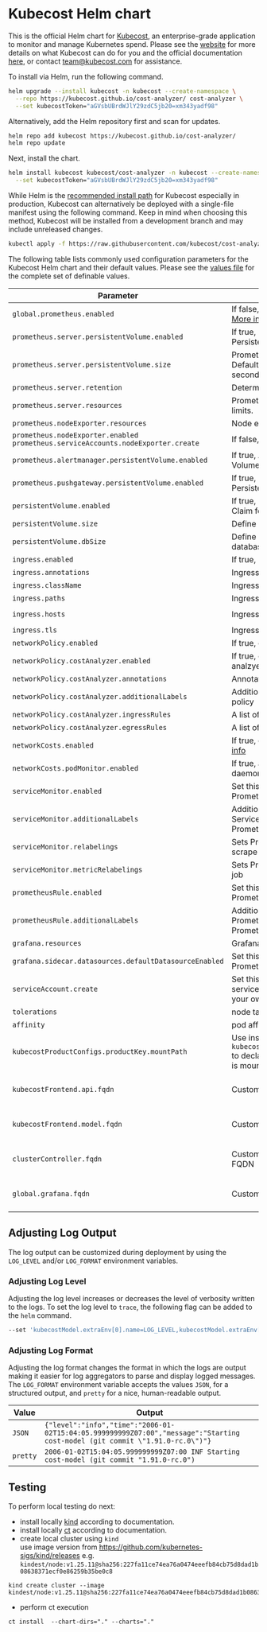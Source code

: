 # Kubecost Helm chart

This is the official Helm chart for [Kubecost](https://www.kubecost.com/), an enterprise-grade application to monitor and manage Kubernetes spend. Please see the [website](https://www.kubecost.com/) for more details on what Kubecost can do for you and the official documentation [here](https://docs.kubecost.com/), or contact [team@kubecost.com](mailto:team@kubecost.com) for assistance.

To install via Helm, run the following command.

```sh
helm upgrade --install kubecost -n kubecost --create-namespace \
  --repo https://kubecost.github.io/cost-analyzer/ cost-analyzer \
  --set kubecostToken="aGVsbUBrdWJlY29zdC5jb20=xm343yadf98"
```

Alternatively, add the Helm repository first and scan for updates.

```sh
helm repo add kubecost https://kubecost.github.io/cost-analyzer/
helm repo update
```

Next, install the chart.

```sh
helm install kubecost kubecost/cost-analyzer -n kubecost --create-namespace \
  --set kubecostToken="aGVsbUBrdWJlY29zdC5jb20=xm343yadf98"
```

While Helm is the [recommended install path](http://kubecost.com/install) for Kubecost especially in production, Kubecost can alternatively be deployed with a single-file manifest using the following command. Keep in mind when choosing this method, Kubecost will be installed from a development branch and may include unreleased changes.

```sh
kubectl apply -f https://raw.githubusercontent.com/kubecost/cost-analyzer-helm-chart/develop/kubecost.yaml
```

The following table lists commonly used configuration parameters for the Kubecost Helm chart and their default values. Please see the [values file](values.yaml) for the complete set of definable values.

| Parameter                                                                          | Description                                                                                                                                                  | Default                                               |
|------------------------------------------------------------------------------------|--------------------------------------------------------------------------------------------------------------------------------------------------------------|-------------------------------------------------------|
| `global.prometheus.enabled`                                                        | If false, use an existing Prometheus install. [More info](http://docs.kubecost.com/custom-prom).                                                             | `true`                                                |
| `prometheus.server.persistentVolume.enabled`                                       | If true, Prometheus server will create a Persistent Volume Claim.                                                                                            | `true`                                                |
| `prometheus.server.persistentVolume.size`                                          | Prometheus server data Persistent Volume size. Default set to retain ~6000 samples per second for 15 days.                                                   | `32Gi`                                                |
| `prometheus.server.retention`                                                      | Determines when to remove old data.                                                                                                                          | `15d`                                                 |
| `prometheus.server.resources`                                                      | Prometheus server resource requests and limits.                                                                                                              | `{}`                                                  |
| `prometheus.nodeExporter.resources`                                                | Node exporter resource requests and limits.                                                                                                                  | `{}`                                                  |
| `prometheus.nodeExporter.enabled` `prometheus.serviceAccounts.nodeExporter.create` | If false, do not crate NodeExporter daemonset.                                                                                                               | `true`                                                |
| `prometheus.alertmanager.persistentVolume.enabled`                                 | If true, Alertmanager will create a Persistent Volume Claim.                                                                                                 | `true`                                                |
| `prometheus.pushgateway.persistentVolume.enabled`                                  | If true, Prometheus Pushgateway will create a Persistent Volume Claim.                                                                                       | `true`                                                |
| `persistentVolume.enabled`                                                         | If true, Kubecost will create a Persistent Volume Claim for product config data.                                                                             | `true`                                                |
| `persistentVolume.size`                                                            | Define PVC size for cost-analyzer                                                                                                                            | `32.0Gi`                                              |
| `persistentVolume.dbSize`                                                          | Define PVC size for cost-analyzer's flat file database                                                                                                       | `32.0Gi`                                              |
| `ingress.enabled`                                                                  | If true, Ingress will be created                                                                                                                             | `false`                                               |
| `ingress.annotations`                                                              | Ingress annotations                                                                                                                                          | `{}`                                                  |
| `ingress.className`                                                                | Ingress class name                                                                                                                                           | `{}`                                                  |
| `ingress.paths`                                                                    | Ingress paths                                                                                                                                                | `["/"]`                                               |
| `ingress.hosts`                                                                    | Ingress hostnames                                                                                                                                            | `[cost-analyzer.local]`                               |
| `ingress.tls`                                                                      | Ingress TLS configuration (YAML)                                                                                                                             | `[]`                                                  |
| `networkPolicy.enabled`                                                            | If true, create a NetworkPolicy to deny egress                                                                                                               | `false`                                               |
| `networkPolicy.costAnalyzer.enabled`                                               | If true, create a newtork policy for cost-analzyer                                                                                                           | `false`                                               |
| `networkPolicy.costAnalyzer.annotations`                                           | Annotations to be added to the network policy                                                                                                                | `{}`                                                  |
| `networkPolicy.costAnalyzer.additionalLabels`                                      | Additional labels to be added to the network policy                                                                                                          | `{}`                                                  |
| `networkPolicy.costAnalyzer.ingressRules`                                          | A list of network policy ingress rules                                                                                                                       | `null`                                                |
| `networkPolicy.costAnalyzer.egressRules`                                           | A list of network policy egress rules                                                                                                                        | `null`                                                |
| `networkCosts.enabled`                                                             | If true, collect network allocation metrics [More info](http://docs.kubecost.com/network-allocation)                                                         | `false`                                               |
| `networkCosts.podMonitor.enabled`                                                  | If true, a [PodMonitor](https://github.com/coreos/prometheus-operator/blob/master/Documentation/api.md#podmonitor) for the network-cost daemonset is created | `false`                                               |
| `serviceMonitor.enabled`                                                           | Set this to `true` to create ServiceMonitor for Prometheus operator                                                                                          | `false`                                               |
| `serviceMonitor.additionalLabels`                                                  | Additional labels that can be used so ServiceMonitor will be discovered by Prometheus                                                                        | `{}`                                                  |
| `serviceMonitor.relabelings`                                                       | Sets Prometheus metric_relabel_configs on the scrape job                                                                                                     | `[]`                                                  |
| `serviceMonitor.metricRelabelings`                                                 | Sets Prometheus relabel_configs on the scrape job                                                                                                            | `[]`                                                  |
| `prometheusRule.enabled`                                                           | Set this to `true` to create PrometheusRule for Prometheus operator                                                                                          | `false`                                               |
| `prometheusRule.additionalLabels`                                                  | Additional labels that can be used so PrometheusRule will be discovered by Prometheus                                                                        | `{}`                                                  |
| `grafana.resources`                                                                | Grafana resource requests and limits.                                                                                                                        | `{}`                                                  |
| `grafana.sidecar.datasources.defaultDatasourceEnabled`                             | Set this to `false` to disable creation of Prometheus datasource in Grafana                                                                                  | `true`                                                |
| `serviceAccount.create`                                                            | Set this to `false` if you want to create the service account `kubecost-cost-analyzer` on your own                                                           | `true`                                                |
| `tolerations`                                                                      | node taints to tolerate                                                                                                                                      | `[]`                                                  |
| `affinity`                                                                         | pod affinity                                                                                                                                                 | `{}`                                                  |
| `kubecostProductConfigs.productKey.mountPath`                                      | Use instead of `kubecostProductConfigs.productKey.secretname` to declare the path at which the product key file is mounted (eg. by a secrets provisioner)    | `N/A`                                                 |
| `kubecostFrontend.api.fqdn`                                                        | Customize the upstream api FQDN                                                                                                                              | `computed in terms of the service name and namespace` |
| `kubecostFrontend.model.fqdn`                                                      | Customize the upstream model FQDN                                                                                                                            | `computed in terms of the service name and namespace` |
| `clusterController.fqdn`                                                           | Customize the upstream cluster controller FQDN                                                                                                               | `computed in terms of the service name and namespace` |
| `global.grafana.fqdn`                                                              | Customize the upstream grafana FQDN                                                                                                                          | `computed in terms of the release name and namespace` |

## Adjusting Log Output

The log output can be customized during deployment by using the `LOG_LEVEL` and/or `LOG_FORMAT` environment variables.

### Adjusting Log Level

Adjusting the log level increases or decreases the level of verbosity written to the logs. To set the log level to `trace`, the following flag can be added to the `helm` command.

```sh
--set 'kubecostModel.extraEnv[0].name=LOG_LEVEL,kubecostModel.extraEnv[0].value=trace'
```

### Adjusting Log Format

Adjusting the log format changes the format in which the logs are output making it easier for log aggregators to parse and display logged messages. The `LOG_FORMAT` environment variable accepts the values `JSON`, for a structured output, and `pretty` for a nice, human-readable output.

| Value  | Output                                                                                                                     |
|--------|----------------------------------------------------------------------------------------------------------------------------|
| `JSON`   | `{"level":"info","time":"2006-01-02T15:04:05.999999999Z07:00","message":"Starting cost-model (git commit \"1.91.0-rc.0\")"}` |
| `pretty` | `2006-01-02T15:04:05.999999999Z07:00 INF Starting cost-model (git commit "1.91.0-rc.0")`                                     |

## Testing
To perform local testing do next:
- install locally [kind](https://github.com/kubernetes-sigs/kind) according to documentation.
- install locally [ct](https://github.com/helm/chart-testing) according to documentation.
- create local cluster using `kind` \
use image version from https://github.com/kubernetes-sigs/kind/releases e.g. `kindest/node:v1.25.11@sha256:227fa11ce74ea76a0474eeefb84cb75d8dad1b08638371ecf0e86259b35be0c8`
```shell
kind create cluster --image kindest/node:v1.25.11@sha256:227fa11ce74ea76a0474eeefb84cb75d8dad1b08638371ecf0e86259b35be0c8
```
- perform ct execution
```shell
ct install  --chart-dirs="." --charts="."
```

